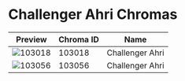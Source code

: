 # Challenger Ahri Chromas

| Preview | Chroma ID | Name |
|---------|-----------|------|
| ![103018](https://raw.communitydragon.org/latest/plugins/rcp-be-lol-game-data/global/default/v1/champion-chroma-images/103/103018.png) | 103018 | Challenger Ahri |
| ![103056](https://raw.communitydragon.org/latest/plugins/rcp-be-lol-game-data/global/default/v1/champion-chroma-images/103/103056.png) | 103056 | Challenger Ahri |
